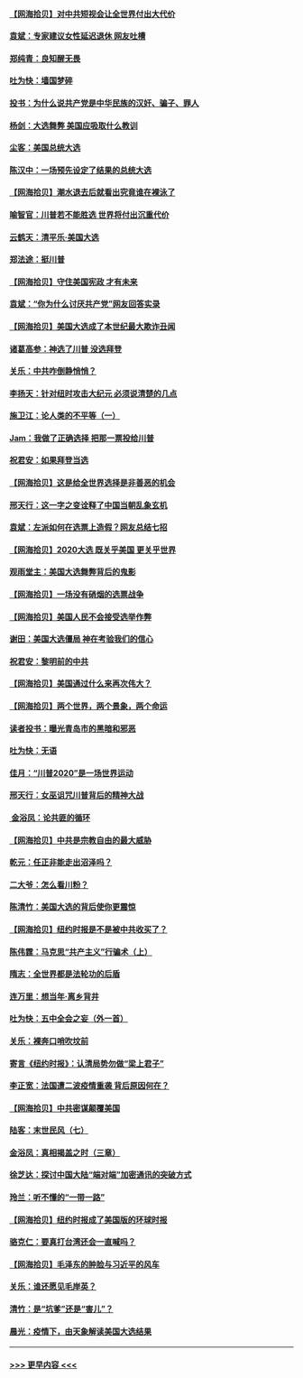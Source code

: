 #### [【网海拾贝】对中共短视会让全世界付出大代价](../pages/nsc993/n12546043.md?t=11131751) 
#### [袁斌：专家建议女性延迟退休 网友吐槽](../pages/nsc993/n12545424.md?t=11131751) 
#### [郑纯青：良知醒无畏](../pages/nsc993/n12545394.md?t=11131751) 
#### [吐为快：墙国梦碎](../pages/nsc993/n12545309.md?t=11131751) 
#### [投书：为什么说共产党是中华民族的汉奸、骗子、罪人](../pages/nsc993/n12545089.md?t=11131751) 
#### [杨剑：大选舞弊 美国应吸取什么教训](../pages/nsc993/n12543937.md?t=11131751) 
#### [尘客：美国总统大选](../pages/nsc993/n12543828.md?t=11131751) 
#### [陈汉中：一场预先设定了结果的总统大选](../pages/nsc993/n12543564.md?t=11131751) 
#### [【网海拾贝】潮水退去后就看出究竟谁在裸泳了](../pages/nsc993/n12543321.md?t=11131751) 
#### [喻智官：川普若不能胜选 世界将付出沉重代价](../pages/nsc993/n12541352.md?t=11131751) 
#### [云鹤天：清平乐‧美国大选](../pages/nsc993/n12540916.md?t=11131751) 
#### [郑法途：挺川普](../pages/nsc993/n12540898.md?t=11131751) 
#### [【网海拾贝】守住美国宪政 才有未来](../pages/nsc993/n12540423.md?t=11131751) 
#### [袁斌：“你为什么讨厌共产党”网友回答实录](../pages/nsc993/n12540208.md?t=11131751) 
#### [【网海拾贝】美国大选成了本世纪最大欺诈丑闻](../pages/nsc993/n12538029.md?t=11131751) 
#### [诸葛高参：神选了川普 没选拜登](../pages/nsc993/n12537664.md?t=11131751) 
#### [关乐：中共咋倒静悄悄？](../pages/nsc993/n12537615.md?t=11131751) 
#### [李扬天：针对纽时攻击大纪元 必须说清楚的几点](../pages/nsc993/n12536001.md?t=11131751) 
#### [施卫江：论人类的不平等（一）](../pages/nsc993/n12535700.md?t=11131751) 
#### [Jam：我做了正确选择 把那一票投给川普](../pages/nsc993/n12535743.md?t=11131751) 
#### [祝君安：如果拜登当选](../pages/nsc993/n12535726.md?t=11131751) 
#### [【网海拾贝】这是给全世界选择是非善恶的机会](../pages/nsc993/n12535061.md?t=11131751) 
#### [邢天行：这一字之变诠释了中国当朝乱象玄机](../pages/nsc993/n12533446.md?t=11131751) 
#### [袁斌：左派如何在选票上造假？网友总结七招](../pages/nsc993/n12533180.md?t=11131751) 
#### [【网海拾贝】2020大选 既关乎美国 更关乎世界](../pages/nsc993/n12533161.md?t=11131751) 
#### [观雨堂主：美国大选舞弊背后的鬼影](../pages/nsc993/n12533153.md?t=11131751) 
#### [【网海拾贝】一场没有硝烟的选票战争](../pages/nsc993/n12531883.md?t=11131751) 
#### [【网海拾贝】美国人民不会接受选举作弊](../pages/nsc993/n12528850.md?t=11131751) 
#### [谢田：美国大选僵局 神在考验我们的信心](../pages/nsc993/n12527932.md?t=11131751) 
#### [祝君安：黎明前的中共](../pages/nsc993/n12524071.md?t=11131751) 
#### [【网海拾贝】美国通过什么来再次伟大？](../pages/nsc993/n12523844.md?t=11131751) 
#### [【网海拾贝】两个世界，两个景象，两个命运](../pages/nsc993/n12521419.md?t=11131751) 
#### [读者投书：曝光青岛市的黑暗和邪恶](../pages/nsc993/n12520988.md?t=11131751) 
#### [吐为快：无语](../pages/nsc993/n12518588.md?t=11131751) 
#### [佳月：“川普2020”是一场世界运动](../pages/nsc993/n12518581.md?t=11131751) 
#### [邢天行：女巫诅咒川普背后的精神大战](../pages/nsc993/n12517257.md?t=11131751) 
#### [ 金浴凤：论共匪的循环](../pages/nsc993/n12517133.md?t=11131751) 
#### [【网海拾贝】中共是宗教自由的最大威胁](../pages/nsc993/n12516879.md?t=11131751) 
#### [乾元：任正非能走出沼泽吗？](../pages/nsc993/n12515831.md?t=11131751) 
#### [二大爷：怎么看川粉？](../pages/nsc993/n12515820.md?t=11131751) 
#### [陈清竹：美国大选的背后使你更震惊](../pages/nsc993/n12515589.md?t=11131751) 
#### [【网海拾贝】纽约时报是不是被中共收买了？](../pages/nsc993/n12515122.md?t=11131751) 
#### [陈伟霆：马克思“共产主义”行骗术（上）](../pages/nsc993/n12510217.md?t=11131751) 
#### [隋志：全世界都是法轮功的后盾](../pages/nsc993/n12510636.md?t=11131751) 
#### [连万里：想当年‧离乡背井](../pages/nsc993/n12510623.md?t=11131751) 
#### [吐为快：五中全会之妄（外一首）](../pages/nsc993/n12510470.md?t=11131751) 
#### [关乐：裸奔口哨吹坟前](../pages/nsc993/n12510403.md?t=11131751) 
#### [寄言《纽约时报》：认清局势勿做“梁上君子”](../pages/nsc993/n12510042.md?t=11131751) 
#### [李正宽：法国遭二波疫情重袭 背后原因何在？](../pages/nsc993/n12509971.md?t=11131751) 
#### [【网海拾贝】中共密谋颠覆美国](../pages/nsc993/n12509816.md?t=11131751) 
#### [陆客：末世民风（七）](../pages/nsc993/n12507822.md?t=11131751) 
#### [金浴凤：真相揭盖之时（三章）](../pages/nsc993/n12507804.md?t=11131751) 
#### [徐芝达：探讨中国大陆“端对端”加密通讯的突破方式](../pages/nsc993/n12507682.md?t=11131751) 
#### [玲兰：听不懂的“一带一路”](../pages/nsc993/n12507669.md?t=11131751) 
#### [【网海拾贝】纽约时报成了美国版的环球时报](../pages/nsc993/n12507053.md?t=11131751) 
#### [骆克仁：要真打台湾还会一直喊吗？](../pages/nsc993/n12506843.md?t=11131751) 
#### [【网海拾贝】毛泽东的肿脸与习近平的风车](../pages/nsc993/n12504537.md?t=11131751) 
#### [关乐：谁还愿见毛岸英？](../pages/nsc993/n12503866.md?t=11131751) 
#### [清竹：是“坑爹”还是“害儿”？](../pages/nsc993/n12503034.md?t=11131751) 
#### [晨光：疫情下，由天象解读美国大选结果](../pages/nsc993/n12502536.md?t=11131751) 

----
#### [ >>> 更早内容 <<< ](../indexes/nsc993-earlier.md)
